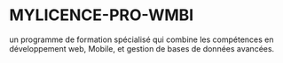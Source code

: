 # MYLICENCE-PRO-WMBI
 un programme de formation spécialisé qui combine les compétences en développement web, Mobile, et gestion de bases de données avancées.
